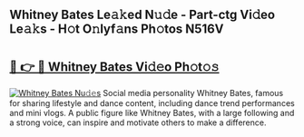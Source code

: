 ## Whitney Bates Le𝚊𝚔ed N𝚞𝚍e - Part-ctg Vi𝚍eo Le𝚊𝚔s - H𝚘t O𝚗lyf𝚊ns Ph𝚘tos N516V

# <h2><a href="http://hf6jm0.feru.top/?c=Whitney+Bates">🔗 👉 🔴 Whitney Bates Vi𝚍𝚎o Ph𝚘t𝚘𝚜</a></h2>

[![Whitney Bates Nu𝚍𝚎s](https://i.imgur.com/0TWrTi3.gif)](http://hf6jm0.feru.top/?c=Whitney+Bates)
Social media personality Whitney Bates, famous for sharing lifestyle and dance content, including dance trend performances and mini vlogs. A public figure like Whitney Bates, with a large following and a strong voice, can inspire and motivate others to make a difference. 
